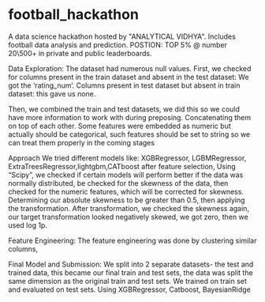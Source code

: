 # football_hackathon
A data science hackathon hosted by "ANALYTICAL VIDHYA". Includes football data analysis and prediction. POSTION: TOP 5% @ number 20\500+ in private and public leaderboards.

Data Exploration:
The dataset had numerous null values.
First, we checked for columns present in the train dataset and absent in the test dataset:
We got the ‘rating_num’. Columns present in test dataset but absent in train dataset: this gave us none.

Then, we combined the train and test datasets, we did this so we could have more information to work with during preposing. Concatenating them on top of each other.
Some features were embedded as numeric but actually should be categorical, such features should be set to string so we can treat them properly in the coming stages


Approach
We tried different models like: XGBRegressor, LGBMRegressor, ExtraTreesRegressor,lightgbm,CATboost after feature selection, 
Using “Scipy”, we checked if certain models will perform better if the data was normally distributed, be checked for the skewness of the data, then checked for the numeric features, which will be corrected for skewness. Determining our absolute skewness to be greater than 0.5, then applying the transformation.
After transformation, we checked the skewness again, our target transformation looked negatively skewed, we got zero, then we used log 1p.


Feature Engineering:
The feature engineering was done by clustering similar columns,

Final Model and Submission:
We split into 2 separate datasets- the test and trained data, this became our final train and test sets, the data was split the same dimension as the original train and test sets.
We trained on train set and evaluated on test sets. Using XGBRegressor, Catboost, BayesianRidge

